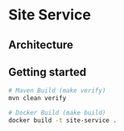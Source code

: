 # Site Service

## Architecture

## Getting started

```bash
# Maven Build (make verify)
mvn clean verify

# Docker Build (make build)
docker build -t site-service .
```